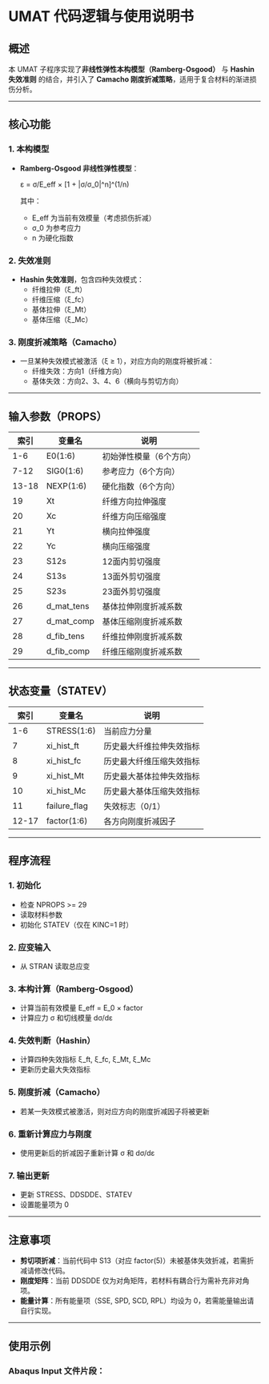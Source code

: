 # UMAT 代码逻辑与使用说明书

## 概述

本 UMAT 子程序实现了**非线性弹性本构模型（Ramberg-Osgood）** 与 **Hashin 失效准则** 的结合，并引入了 **Camacho 刚度折减策略**，适用于复合材料的渐进损伤分析。

---

## 核心功能

### 1. 本构模型
- **Ramberg-Osgood 非线性弹性模型**：
  
  ε = σ/E_eff × [1 + |σ/σ_0|^n]^(1/n)
  
  其中：
  - E_eff 为当前有效模量（考虑损伤折减）
  - σ_0 为参考应力
  - n 为硬化指数

### 2. 失效准则
- **Hashin 失效准则**，包含四种失效模式：
  - 纤维拉伸（ξ_ft）
  - 纤维压缩（ξ_fc）
  - 基体拉伸（ξ_Mt）
  - 基体压缩（ξ_Mc）

### 3. 刚度折减策略（Camacho）
- 一旦某种失效模式被激活（ξ ≥ 1），对应方向的刚度将被折减：
  - 纤维失效：方向1（纤维方向）
  - 基体失效：方向2、3、4、6（横向与剪切方向）

---

## 输入参数（PROPS）

| 索引 | 变量名        | 说明                |
|------|---------------|---------------------|
| 1-6  | E0(1:6)       | 初始弹性模量（6个方向） |
| 7-12 | SIG0(1:6)     | 参考应力（6个方向）    |
| 13-18| NEXP(1:6)     | 硬化指数（6个方向）    |
| 19   | Xt            | 纤维方向拉伸强度       |
| 20   | Xc            | 纤维方向压缩强度       |
| 21   | Yt            | 横向拉伸强度         |
| 22   | Yc            | 横向压缩强度         |
| 23   | S12s          | 12面内剪切强度       |
| 24   | S13s          | 13面外剪切强度       |
| 25   | S23s          | 23面外剪切强度       |
| 26   | d_mat_tens    | 基体拉伸刚度折减系数   |
| 27   | d_mat_comp    | 基体压缩刚度折减系数   |
| 28   | d_fib_tens    | 纤维拉伸刚度折减系数   |
| 29   | d_fib_comp    | 纤维压缩刚度折减系数   |

---

## 状态变量（STATEV）

| 索引      | 变量名             | 说明                     |
|-----------|--------------------|--------------------------|
| 1-6       | STRESS(1:6)        | 当前应力分量             |
| 7         | xi_hist_ft         | 历史最大纤维拉伸失效指标 |
| 8         | xi_hist_fc         | 历史最大纤维压缩失效指标 |
| 9         | xi_hist_Mt         | 历史最大基体拉伸失效指标 |
| 10        | xi_hist_Mc         | 历史最大基体压缩失效指标 |
| 11        | failure_flag       | 失效标志（0/1）          |
| 12-17     | factor(1:6)        | 各方向刚度折减因子       |

---

## 程序流程

### 1. 初始化
- 检查 NPROPS >= 29
- 读取材料参数
- 初始化 STATEV（仅在 KINC=1 时）

### 2. 应变输入
- 从 STRAN 读取总应变

### 3. 本构计算（Ramberg-Osgood）
- 计算当前有效模量 E_eff = E_0 × factor
- 计算应力 σ 和切线模量 dσ/dε

### 4. 失效判断（Hashin）
- 计算四种失效指标 ξ_ft, ξ_fc, ξ_Mt, ξ_Mc
- 更新历史最大失效指标

### 5. 刚度折减（Camacho）
- 若某一失效模式被激活，则对应方向的刚度折减因子将被更新

### 6. 重新计算应力与刚度
- 使用更新后的折减因子重新计算 σ 和 dσ/dε

### 7. 输出更新
- 更新 STRESS、DDSDDE、STATEV
- 设置能量项为 0

---

## 注意事项

- **剪切项折减**：当前代码中 S13（对应 factor(5)）未被基体失效折减，若需折减请修改代码。
- **刚度矩阵**：当前 DDSDDE 仅为对角矩阵，若材料有耦合行为需补充非对角项。
- **能量计算**：所有能量项（SSE, SPD, SCD, RPL）均设为 0，若需能量输出请自行实现。

---

## 使用示例

### Abaqus Input 文件片段：
